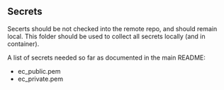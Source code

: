 ## Secrets
Secerts should be not checked into the remote repo, and should remain local.
This folder should be used to collect all secrets locally (and in container).

A list of secrets needed so far as documented in the main README:
 - ec_public.pem
 - ec_private.pem